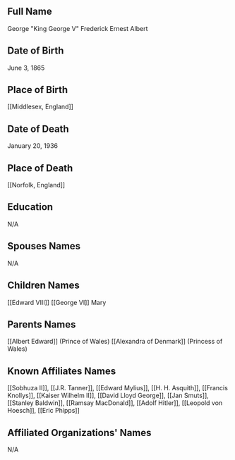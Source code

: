 ## Full Name
George "King George V" Frederick Ernest Albert

## Date of Birth
June 3, 1865

## Place of Birth
[[Middlesex, England]]

## Date of Death
January 20, 1936

## Place of Death
[[Norfolk, England]]

## Education
N/A

## Spouses Names
N/A

## Children Names
[[Edward VIII]]
[[George VI]]
Mary

## Parents Names
[[Albert Edward]] (Prince of Wales)
[[Alexandra of Denmark]] (Princess of Wales)

## Known Affiliates Names
[[Sobhuza II]], [[J.R. Tanner]], [[Edward Mylius]], [[H. H. Asquith]], [[Francis Knollys]], [[Kaiser Wilhelm II]], [[David Lloyd George]], [[Jan Smuts]], [[Stanley Baldwin]], [[Ramsay MacDonald]], [[Adolf Hitler]], [[Leopold von Hoesch]], [[Eric Phipps]]

## Affiliated Organizations' Names
N/A

